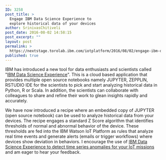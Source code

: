 ```yaml
---
ID: 3258
post_title: >
  Engage IBM Data Science Experience to
  explore historical data of your devices
author: SrinivasChitiveli
post_date: 2016-08-02 14:58:15
post_excerpt: ""
layout: post
permalink: >
  https://nextstage.torolab.ibm.com/iotplatform/2016/08/02/engage-ibm-data-science-experience-to-explore-historical-data-of-your-devices/
published: true
---
```

IBM has introduced a new tool for data enthusiasts and scientists called "<a href="http://datascience.ibm.com/" target="_blank">IBM Data Science Experience</a>". This is a cloud based application that provides multiple open source notebooks namely JUPYTER, ZEPPLIN, RSTUDIO IDE for the scientists to pick and start analyzing historical data in Python, R or Scala. In addition, the scientists can collaborate with colleagues to share and refine their work to glean insights rapidly and accurately. 

We have now introduced a recipe where an embedded copy of JUPYTER (open source notebook) can be used to analyze historical data from your devices. The recipe engages a standard Z Score algorithm that identifies thresholds of normal and abnormal behavior of the device. These thresholds are fed into the IBM Watson IoT Platform as rules that analyze real time events and generate alerts (emails or trigger workflows) where devices show deviation in behaviors. I encourage the use of <a href="https://nextstage.torolab.ibm.com/recipes/tutorials/use-ibm-data-science-experience-to-detect-time-series-anomalies/" target="_blank">IBM Data Science Experience to detect time series anomalies for your IoT missions</a> and am eager to hear your feedback.